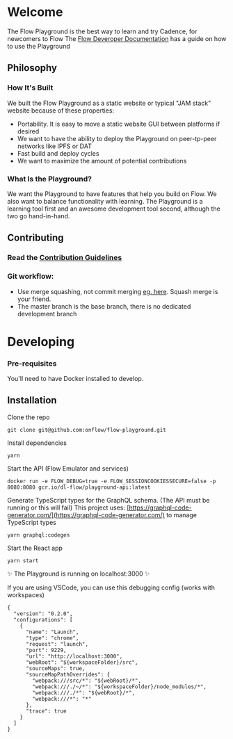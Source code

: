 # Welcome
The Flow Playground is the best way to learn and try Cadence, for newcomers to Flow
The [Flow Deveroper Documentation](https://docs.onflow.org) has a guide on how to use the Playground

## Philosophy

### How It's Built
We built the Flow Playground as a static website or typical "JAM stack" website because of these properties:

- Portability. It is easy to move a static website GUI between platforms if desired
- We want to have the ability to deploy the Playground on peer-tp-peer networks like IPFS or DAT
- Fast build and deploy cycles
- We want to maximize the amount of potential contributions

### What Is the Playground?

We want the Playground to have features that help you build on Flow. We also want to balance functionality with learning.
The Playground is a learning tool first and an awesome development tool second, although the two go hand-in-hand.

## Contributing
### Read the [Contribution Guidelines](https://github.com/onflow/flow-playground/blob/master/CONTRIBUTING.md)

### Git workflow: 
- Use merge squashing, not commit merging [eg. here](https://blog.dnsimple.com/2019/01/two-years-of-squash-merge/). Squash merge is your friend.
- The master branch is the base branch, there is no dedicated development branch

# Developing

### Pre-requisites
You'll need to have Docker installed to develop.

## Installation

Clone the repo
```shell script
git clone git@github.com:onflow/flow-playground.git
```

Install dependencies
```
yarn
```

Start the API (Flow Emulator and services)
```
docker run -e FLOW_DEBUG=true -e FLOW_SESSIONCOOKIESSECURE=false -p 8080:8080 gcr.io/dl-flow/playground-api:latest
```

Generate TypeScript types for the GraphQL schema. (The API must be running or this will fail)
This project uses: [https://graphql-code-generator.com/](https://graphql-code-generator.com/) to manage TypeScript types
```
yarn graphql:codegen
```

Start the React app

```
yarn start
```

✨ The Playground is running on localhost:3000 ✨

If you are using VSCode, you can use this debugging config (works with workspaces)

```
{
  "version": "0.2.0",
  "configurations": [
    {
      "name": "Launch",
      "type": "chrome",
      "request": "launch",
      "port": 9229,
      "url": "http://localhost:3000",
      "webRoot": "${workspaceFolder}/src",
      "sourceMaps": true,
      "sourceMapPathOverrides": {
        "webpack:///src/*": "${webRoot}/*",
        "webpack:///./~/*": "${workspaceFolder}/node_modules/*",
        "webpack:///./*": "${webRoot}/*",
        "webpack:///*": "*"
      },
      "trace": true
    }
  ]
}
